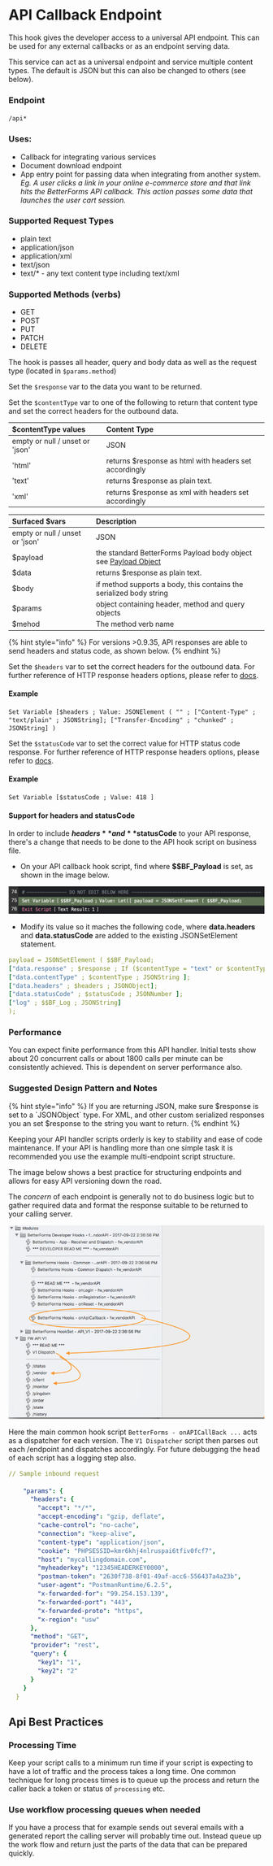 # API Callback Endpoint

This hook gives the developer access to a universal API endpoint. This can be used for any external callbacks or as an endpoint serving data.

This service can act as a universal endpoint and service multiple content types. The default is JSON but this can also be changed to others \(see below\).

### Endpoint

`/api*`

### Uses:

* Callback for integrating various services
* Document download endpoint
* App entry point for passing data when integrating from another system. _Eg. A user clicks a link in your online e-commerce store and that link hits the BetterForms API callback. This action passes some data that launches the user cart session._

### Supported Request Types

* plain text
* application/json
* application/xml
* text/json
* text/\* - any text content type including text/xml

### Supported Methods \(verbs\)

* GET
* POST
* PUT
* PATCH
* DELETE

The hook is passes all header, query and body data as well as the request type \(located in `$params.method`\)

Set the `$response` var to the data you want to be returned.

Set the `$contentType` var to one of the following to return that content type and set the correct headers for the outbound data.

| $contentType values | Content Type |
| :--- | :--- |
| empty or null / unset or 'json' | JSON |
| 'html' | returns $response as html with headers set accordingly |
| 'text' | returns $response as plain text. |
| 'xml' | returns $response as xml with headers set accordingly |

| Surfaced $vars | Description |
| :--- | :--- |
| empty or null / unset or 'json' | JSON |
| $payload | the standard BetterForms Payload body object see [Payload Object](payloadobject.md) |
| $data | returns $response as plain text. |
| $body | if method supports a body, this contains the serialized body string |
| $params | object containing header, method and query objects |
| $mehod | The method verb name |

{% hint style="info" %}
For versions &gt;0.9.35, API responses are able to send headers and status code, as shown below.
{% endhint %}

Set the `$headers` var to set the correct headers for the outbound data. For further reference of HTTP response headers options, please refer to [docs](https://developer.mozilla.org/en-US/docs/Glossary/Response_header).

#### Example

```text
Set Variable [$headers ; Value: JSONElement ( "" ; ["Content-Type" ; "text/plain" ; JSONString]; ["Transfer-Encoding" ; "chunked" ; JSONString] )
```

Set the `$statusCode` var to set the correct value for HTTP status code response. For further reference of HTTP response headers options, please refer to [docs](https://developer.mozilla.org/en-US/docs/Web/HTTP/Status). 

#### Example

```text
Set Variable [$statusCode ; Value: 418 ]
```

#### Support for headers and statusCode

In order to include **$headers** and **$statusCode** to your API response, there's a change that needs to be done to the API hook script on business file.

* On your API callback hook script, find where **$$BF\_Payload** is set, as shown in the image below.

![](../../.gitbook/assets/image%20%281%29.png)

* Modify its value so it maches the following code, where **data.headers** and **data.statusCode** are added to the existing JSONSetElement statement.

```yaml
payload = JSONSetElement ( $$BF_Payload;
["data.response" ; $response ; If ($contentType = "text" or $contentType = "html"  or $contentType = "xml" ; JSONString ; JSONObject )];
["data.contentType" ; $contentType ; JSONString ];
["data.headers" ; $headers ; JSONObject];
["data.statusCode" ; $statusCode ; JSONNumber ];
["log" ; $$BF_Log ; JSONString]
);
```

### Performance

You can expect finite performance from this API handler. Initial tests show about 20 concurrent calls or about 1800 calls per minute can be consistently achieved. This is dependent on server performance also.

### Suggested Design Pattern and Notes

{% hint style="info" %}
If you are returning JSON, make sure $response is set to a \`JSONObject\` type. For XML, and other custom serialized responses you an set $response to the string you want to return.
{% endhint %}

Keeping your API handler scripts orderly is key to stability and ease of code maintenance. If your API is handling more than one simple task it is recommended you use the example multi-endpoint script structure.

The image below shows a best practice for structuring endpoints and allows for easy API versioning down the road.

The _concern_ of each endpoint is generally not to do business logic but to gather required data and format the response suitable to be returned to your calling server.

![](../../.gitbook/assets/screen-shot-2017-09-29-at-5.23.15-pm.png)

Here the main common hook script `BetterForms - onAPICallBack ...` acts as a dispatcher for each version. The `V1 Dispatcher` script then parses out each /endpoint and dispatches accordingly. For future debugging the head of each script has a logging step also.

```yaml
// Sample inbound request 

    "params": {
      "headers": {
        "accept": "*/*",
        "accept-encoding": "gzip, deflate",
        "cache-control": "no-cache",
        "connection": "keep-alive",
        "content-type": "application/json",
        "cookie": "PHPSESSID=kmr6khj4nlruspai6tfiv0fcf7",
        "host": "mycallingdomain.com",
        "myheaderkey": "12345HEADERKEY0000",
        "postman-token": "2630f738-8f01-49af-acc6-556437a4a23b",
        "user-agent": "PostmanRuntime/6.2.5",
        "x-forwarded-for": "99.254.153.139",
        "x-forwarded-port": "443",
        "x-forwarded-proto": "https",
        "x-region": "usw"
      },
      "method": "GET",
      "provider": "rest",
      "query": {
        "key1": "1",
        "key2": "2"
      }
    }
  }
```

## Api Best Practices

### Processing Time

Keep your script calls to a minimum run time if your script is expecting to have a lot of traffic and the process takes a long time. One common technique for long process times is to queue up the process and return the caller back a token or status of `processing` etc.

### Use workflow processing queues when needed

If you have a process that for example sends out several emails with a generated report the calling server will probably time out. Instead queue up the work flow and return just the parts of the data that can be prepared quickly.

